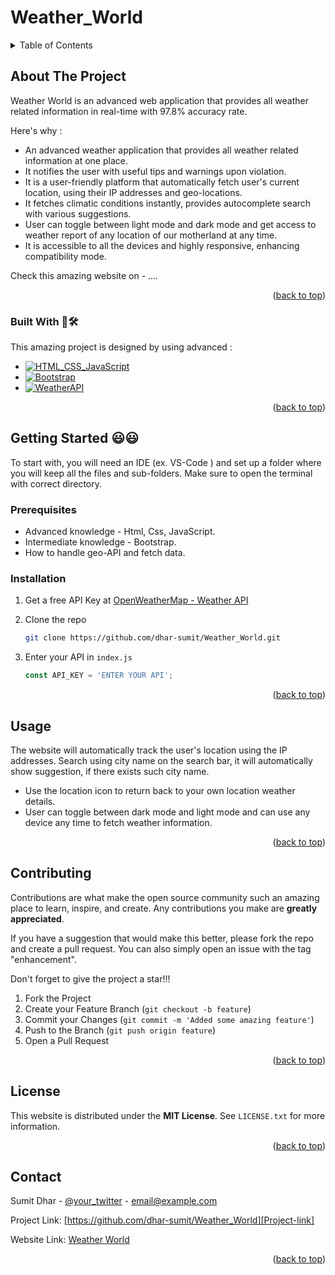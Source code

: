<a name="readme-top"></a>

# Weather_World


<!-- TABLE OF CONTENTS -->
<details>
  <summary>Table of Contents</summary>
  <ol>
    <li>
      <a href="#about-the-project">About The Project</a>
      <ul>
        <li><a href="#built-with">Built With</a></li>
      </ul>
    </li>
    <li>
      <a href="#getting-started">Getting Started</a>
      <ul>
        <li><a href="#prerequisites">Prerequisites</a></li>
        <li><a href="#installation">Installation</a></li>
      </ul>
    </li>
    <li><a href="#usage">Usage</a></li>
    <li><a href="#contributing">Contributing</a></li>
    <li><a href="#license">License</a></li>
    <li><a href="#contact">Contact</a></li>
  </ol>
</details>



<!-- ABOUT THE PROJECT -->
## About The Project

Weather World is an advanced web application that provides all weather related information in real-time with 97.8% accuracy rate.

Here's why :
* An advanced weather application that provides all weather related information at one place.
* It notifies the user with useful tips and warnings upon violation.
* It is a user-friendly platform that automatically fetch user's current location, using their IP addresses and geo-locations.
* It fetches climatic conditions instantly, provides autocomplete search with various suggestions.
* User can toggle between light mode and dark mode and get access to weather report of any location of our motherland at any time.
* It is accessible to all the devices and highly responsive, enhancing compatibility mode.

Check this amazing website on - ....

<p align="right">(<a href="#readme-top">back to top</a>)</p>



<!-- BUILT WITH -->
### Built With 👷🛠️

This amazing project is designed by using advanced :

* [![HTML_CSS_JavaScript][Html_Css_JavaScript.com]][Html_Css_JavaScript-url]
* [![Bootstrap][Bootstrap.com]][Bootstrap-url]
* [![WeatherAPI][WeatherAPI.com]][WeatherAPI-url]

<p align="right">(<a href="#readme-top">back to top</a>)</p>



<!-- GETTING STARTED -->
## Getting Started 😃😃

To start with, you will need an IDE (ex. VS-Code ) and set up a folder where you will keep all the files and sub-folders.
Make sure to open the terminal with correct directory.

### Prerequisites

* Advanced knowledge - Html, Css, JavaScript.
* Intermediate knowledge - Bootstrap.
* How to handle geo-API and fetch data.

### Installation

1. Get a free API Key at [OpenWeatherMap - Weather API][WeatherAPI-url]

2. Clone the repo
   ```sh
   git clone https://github.com/dhar-sumit/Weather_World.git
   ```

3. Enter your API in `index.js`
   ```js
   const API_KEY = 'ENTER YOUR API';
   ```

<p align="right">(<a href="#readme-top">back to top</a>)</p>



<!-- USAGE EXAMPLES -->
## Usage

The website will automatically track the user's location using the IP addresses. Search using city name on the search bar, it will automatically show suggestion, if there exists such city name.

* Use the location icon to return back to your own location weather details.
* User can toggle between dark mode and light mode and can use any device any time to fetch weather information.

<p align="right">(<a href="#readme-top">back to top</a>)</p>



<!-- CONTRIBUTING -->
## Contributing

Contributions are what make the open source community such an amazing place to learn, inspire, and create. Any contributions you make are **greatly appreciated**.

If you have a suggestion that would make this better, please fork the repo and create a pull request. You can also simply open an issue with the tag "enhancement".

Don't forget to give the project a star!!!

1. Fork the Project
2. Create your Feature Branch (`git checkout -b feature`)
3. Commit your Changes (`git commit -m 'Added some amazing feature'`)
4. Push to the Branch (`git push origin feature`)
5. Open a Pull Request

<p align="right">(<a href="#readme-top">back to top</a>)</p>



<!-- LICENSE -->
## License

This website is distributed under the **MIT License**. 
See `LICENSE.txt` for more information.

<p align="right">(<a href="#readme-top">back to top</a>)</p>



<!-- CONTACT -->
## Contact

Sumit Dhar - [@your_twitter](https://twitter.com/your_username) - email@example.com

Project Link: [https://github.com/dhar-sumit/Weather_World][Project-link]

Website Link: [Weather World][Weather-World-link]

<p align="right">(<a href="#readme-top">back to top</a>)</p>



<!-- MARKDOWN LINKS & IMAGES -->
[Html_Css_JavaScript.com]: https://t.ly/gKynb
[Html_Css_JavaScript-url]: https://www.w3schools.com/html
[Bootstrap.com]: https://t.ly/RSZ7E
[Bootstrap-url]: https://getbootstrap.com
[WeatherAPI.com]: https://t.ly/uywlq
[WeatherAPI-url]: https://openweathermap.org/
[Project-link]: [https://github.com/dhar-sumit/Weather_World.git]
[Weather-World-link]: [https://github.com/dhar-sumit/Weather_World]
